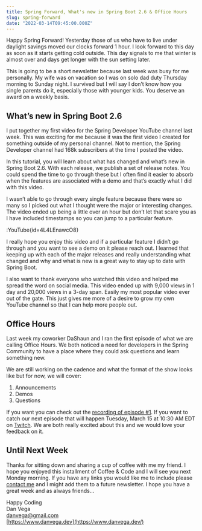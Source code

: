```yaml
---
title: Spring Forward, What's new in Spring Boot 2.6 & Office Hours
slug: spring-forward
date: "2022-03-14T09:45:00.000Z"
---
```


Happy Spring Forward! Yesterday those of us who have to live under daylight savings moved our clocks forward 1 hour. I look forward to this day as soon as it starts getting cold outside. This day signals to me that winter is almost over and days get longer with the sun setting later.

This is going to be a short newsletter because last week was busy for me personally. My wife was on vacation so I was on solo dad duty Thursday morning to Sunday night. I survived but I will say I don’t know how you single parents do it, especially those with younger kids. You deserve an award on a weekly basis.

## What’s new in Spring Boot 2.6

I put together my first video for the Spring Developer YouTube channel last week. This was exciting for me because it was the first video I created for something outside of my personal channel. Not to mention, the Spring Developer channel had 168k subscribers at the time I posted the video.

In this tutorial, you will learn about what has changed and what’s new in Spring Boot 2.6. With each release, we publish a set of release notes. You could spend the time to go through these but I often find it easier to absorb when the features are associated with a demo and that’s exactly what I did with this video.

I wasn’t able to go through every single feature because there were so many so I picked out what I thought were the major or interesting changes. The video ended up being a little over an hour but don’t let that scare you as I have included timestamps so you can jump to a particular feature.

:YouTube{id=4L4LEnawcO8}

I really hope you enjoy this video and if a particular feature I didn’t go through and you want to see a demo on it please reach out. I learned that keeping up with each of the major releases and really understanding what changed and why and what is new is a great way to stay up to date with Spring Boot.

I also want to thank everyone who watched this video and helped me spread the word on social media. This video ended up with 9,000 views in 1 day and 20,000 views in a 3-day span. Easily my most popular video ever out of the gate. This just gives me more of a desire to grow my own YouTube channel so that I can help more people out.

## Office Hours

Last week my coworker DaShaun and I ran the first episode of what we are calling Office Hours. We both noticed a need for developers in the Spring Community to have a place where they could ask questions and learn something new.

We are still working on the cadence and what the format of the show looks like but for now, we will cover:

1. Announcements
2. Demos
3. Questions

If you want you can check out the [recording of episode #1](https://www.twitch.tv/videos/1418342200). If you want to catch our next episode that will happen Tuesday, March 15 at 10:30 AM EDT on [Twitch](https://www.twitch.tv/danvega). We are both really excited about this and we would love your feedback on it.

## Until Next Week

Thanks for sitting down and sharing a cup of coffee with me my friend. I hope you enjoyed this installment of Coffee & Code and I will see you next Monday morning. If you have any links you would like me to include please [contact me](http://twitter.com/therealdanvega) and I might add them to a future newsletter. I hope you have a great week and as always friends...

Happy Coding<br/>
Dan Vega<br/>
danvega@gmail.com<br/>
[https://www.danvega.dev](https://www.danvega.dev/)
